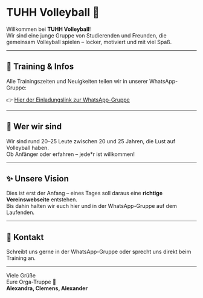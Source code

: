 # TUHH Volleyball 🏐  

Willkommen bei **TUHH Volleyball**!  
Wir sind eine junge Gruppe von Studierenden und Freunden, die gemeinsam Volleyball spielen – locker, motiviert und mit viel Spaß.  

---

## 📅 Training & Infos  
Alle Trainingszeiten und Neuigkeiten teilen wir in unserer WhatsApp-Gruppe:  

👉 [Hier der Einladungslink zur WhatsApp-Gruppe](https://chat.whatsapp.com/JVqHSCgaIVz2G8zTU4NtA2?mode=ac_t)  

---

## 🙌 Wer wir sind  
Wir sind rund 20–25 Leute zwischen 20 und 25 Jahren, die Lust auf Volleyball haben.  
Ob Anfänger oder erfahren – jede*r ist willkommen!  

---

## ✨ Unsere Vision  
Dies ist erst der Anfang – eines Tages soll daraus eine **richtige Vereinswebseite** entstehen.  
Bis dahin halten wir euch hier und in der WhatsApp-Gruppe auf dem Laufenden.  

---

## 💌 Kontakt  
Schreibt uns gerne in der WhatsApp-Gruppe oder sprecht uns direkt beim Training an.  

---

Viele Grüße  
Eure Orga-Truppe 🙂  
**Alexandra, Clemens, Alexander**
